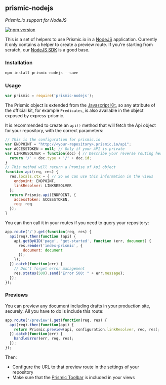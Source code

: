 ## prismic-nodejs

*Prismic.io support for NodeJS*

[![npm version](https://badge.fury.io/js/express-prismic.svg)](http://badge.fury.io/js/express-prismic)

This is a set of helpers to use Prismic.io in a [NodeJS](http://nodejs.org/) application. Currently it only contains a helper to create a preview route. If you're starting from scratch, our [NodeJS SDK](https://github.com/prismicio/nodejs-sdk) is a good base.

### Installation

```javascript
npm install prismic-nodejs --save
```

### Usage

```javascript
var prismic = require('prismic-nodejs');
```

The Prismic object is extended from the [Javascript Kit](https://github.com/prismicio/javascript-kit), so any attribute of the official kit, for example `Predicates`, is also available in the object exposed by express-prismic.

It is recommended to create an `api()` method that will fetch the Api object for your repository, with the correct parameters:

```javascript
// This is the configuration for prismic.io
var ENDPOINT = "http://<your-repository>.prismic.io/api";
var ACCESSTOKEN = null; // Only if your API is private
var LINKRESOLVER = function(doc) { // Describe your reverse routing here
  return '/' + doc.type + '/' + doc.id;
}
// This method will return a Promise of Api object
function api(req, res) {
  res.locals.ctx = { // So we can use this information in the views
    endpoint: ENDPOINT,
    linkResolver: LINKRESOLVER
  };
  return Prismic.api(ENDPOINT, {
    accessToken: ACCESSTOKEN,
    req: req
  });
}
```

You can then call it in your routes if you need to query your repository:

```javascript
app.route('/').get(function(req, res) {
  api(req).then(function (api) {
    api.getByUID('page', 'get-started', function (err, document) {
      res.render('index-prismic', {
        document: document
      });
    });
  }).catch(function(err) {
    // Don't forget error management
    res.status(500).send("Error 500: " + err.message);
  });
});
```

### Previews

You can preview any document including drafts in your production site, securely. All you have to do is include this route:

```javascript
app.route('/preview').get(function(req, res) {
  api(req).then(function(api) {
    return Prismic.preview(api, configuration.linkResolver, req, res);
  }).catch(function(err) {
    handleError(err, req, res);
  });
});
```

Then:
* Configure the URL to that preview route in the settings of your repository
* Make sure that the [Prismic Toolbar](https://developers.prismic.io/documentation/developers-manual#prismic-toolbar) is included in your views

